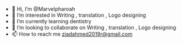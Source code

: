 - 👋 Hi, I’m @Marvelpharoah
- 👀 I’m interested in Writing , translation , Logo designing
- 🌱 I’m currently learning dentistry
- 💞️ I’m looking to collaborate on Writing , translation , Logo designing
- 📫 How to reach me ziadahmed2019r@gmail.com

<!---
Marvelpharoah/Marvelpharoah is a ✨ special ✨ repository because its `README.md` (this file) appears on your GitHub profile.
You can click the Preview link to take a look at your changes.
--->
